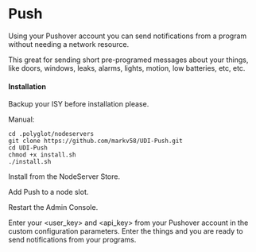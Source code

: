 # Push

Using your Pushover account you can send notifications from a program without needing a network resource.

This great for sending short pre-programed messages about your things, like doors, windows, leaks, alarms, lights, motion, low batteries, etc, etc.

#### Installation

Backup your ISY before installation please.

Manual:

    cd .polyglot/nodeservers
    git clone https://github.com/markv58/UDI-Push.git
    cd UDI-Push
    chmod +x install.sh
    ./install.sh

Install from the NodeServer Store.

Add Push to a node slot.

Restart the Admin Console.

Enter your <user_key> and <api_key> from your Pushover account in the custom configuration parameters. Enter the things and
you are ready to send notifications from your programs.

